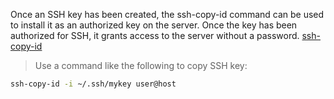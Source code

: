 Once an SSH key has been created, the ssh-copy-id command can be used to install it as an authorized key on the server. Once the key has been authorized for SSH, it grants access to the server without a password.
[ssh-copy-id](https://www.ssh.com/ssh/copy-id)
> Use a command like the following to copy SSH key:
```sh
ssh-copy-id -i ~/.ssh/mykey user@host
```
